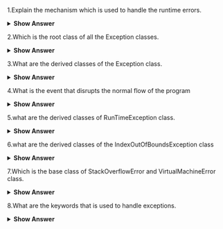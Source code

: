 1.Explain the  mechanism which is used to handle the runtime errors.
<details><summary><b> Show Answer</b></summary>
Exception handling is the mechanism which is used to handle the runtime errors using checked and unchecked exceptions classes.
</details>

2.Which is the root class of  all the Exception classes.
<details><summary> <b> Show Answer</b></summary>
Java.lang.Throwable is the root class of all the Exception classes.
</details>

3.What are the derived classes of the Exception class.
<details><summary> <b> Show Answer</b></summary>
ClassNotFoundException,IOException,SQLException,RunTimeException,
</details>

4.What is the event that disrupts the normal flow of the program
<details><summary> <b> Show Answer</b></summary>
Exception is the event that disrupts the normal flow of the program
</details>

5.what are the derived classes of RunTimeException class.
<details><summary><b> Show Answer</b></summary>
ArithmeticException,NumberFormatException,NullPointerException,IndexOutOfBoundsException
</details>

6.what are the derived classes of the IndexOutOfBoundsException class
<details><summary><b> Show Answer</b></summary>
ArrayIndexOutOfBoundsException,StringIndexOutOfBoundsException.
</details>

7.Which is the base class of StackOverflowError and  VirtualMachineError class.
<details><summary><b> Show Answer</b></summary>
Error class.
</details>

8.What are the keywords that is used to handle exceptions.
<details><summary><b>Show Answer</b></summary>
try,catch,finally,throw and throws.
</details>
